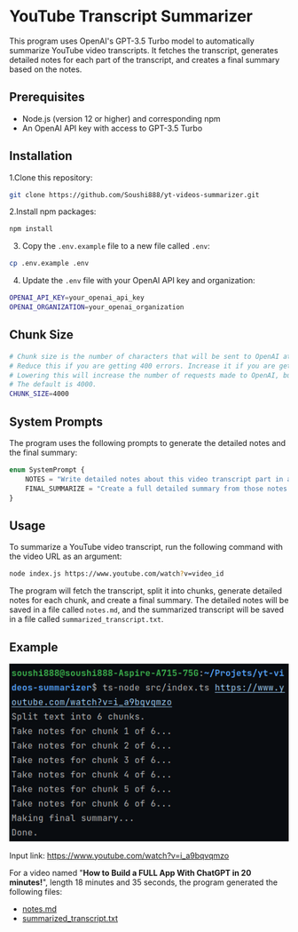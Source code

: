 # YouTube Transcript Summarizer

This program uses OpenAI's GPT-3.5 Turbo model to automatically summarize YouTube video transcripts. It fetches the
transcript, generates detailed notes for each part of the transcript, and creates a final summary based on the notes.

## Prerequisites

- Node.js (version 12 or higher) and corresponding npm
- An OpenAI API key with access to GPT-3.5 Turbo

## Installation

1.Clone this repository:

```bash
git clone https://github.com/Soushi888/yt-videos-summarizer.git
```

2.Install npm packages:

```bash
npm install
```

3. Copy the `.env.example` file to a new file called `.env`:

```bash
cp .env.example .env
```

4. Update the `.env` file with your OpenAI API key and organization:

```bash
OPENAI_API_KEY=your_openai_api_key
OPENAI_ORGANIZATION=your_openai_organization
```

## Chunk Size

```bash
# Chunk size is the number of characters that will be sent to OpenAI at once.
# Reduce this if you are getting 400 errors. Increase it if you are getting 413 errors.
# Lowering this will increase the number of requests made to OpenAI, but make more prcise notes.
# The default is 4000.
CHUNK_SIZE=4000
```

## System Prompts

The program uses the following prompts to generate the detailed notes and the final summary:

```ts
enum SystemPrompt {
	NOTES = "Write detailed notes about this video transcript part in a bullet list .\n\n---\n\nTranscript part:\n\n",
	FINAL_SUMMARIZE = "Create a full detailed summary from those notes.\n\n---\n\nNotes:\n\n",
}
```

## Usage

To summarize a YouTube video transcript, run the following command with the video URL as an argument:

```bash
node index.js https://www.youtube.com/watch?v=video_id
```

The program will fetch the transcript, split it into chunks, generate detailed notes for each chunk, and create a final
summary. The detailed notes will be saved in a file called `notes.md`, and the summarized transcript will be saved in a
file called `summarized_transcript.txt`.

## Example

![img.png](examples/example.png)

Input link: https://www.youtube.com/watch?v=i_a9bqvqmzo

For a video named "**How to Build a FULL App With ChatGPT in 20 minutes!**", length 18 minutes and 35 seconds, the
program generated the following files:

- [notes.md](examples/notes.md)
- [summarized_transcript.txt](examples/summarized_transcript.txt)